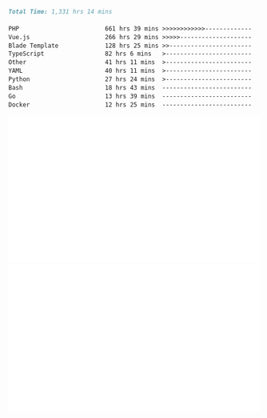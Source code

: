 <!--START_SECTION:waka-->

```markdown
Total Time: 1,331 hrs 14 mins

PHP                        661 hrs 39 mins >>>>>>>>>>>>-------------   48.21 %
Vue.js                     266 hrs 29 mins >>>>>--------------------   19.42 %
Blade Template             128 hrs 25 mins >>-----------------------   09.36 %
TypeScript                 82 hrs 6 mins   >------------------------   05.98 %
Other                      41 hrs 11 mins  >------------------------   03.00 %
YAML                       40 hrs 11 mins  >------------------------   02.93 %
Python                     27 hrs 24 mins  >------------------------   02.00 %
Bash                       18 hrs 43 mins  -------------------------   01.36 %
Go                         13 hrs 39 mins  -------------------------   00.99 %
Docker                     12 hrs 25 mins  -------------------------   00.91 %
```

<!--END_SECTION:waka-->
<p align="center">
    <img src="https://raw.githubusercontent.com/rjp2525/rjp2525/output/generated/overview.svg">
    <img src="https://raw.githubusercontent.com/rjp2525/rjp2525/output/generated/languages.svg">
</p>
